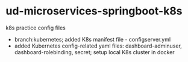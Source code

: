 # ud-microservices-springboot-k8s
k8s practice config files

- branch:kubernetes; added K8s manifest file - configserver.yml
- added Kubernetes config-related yaml files: dashboard-adminuser, dashboard-rolebinding, secret; setup local K8s cluster in docker
